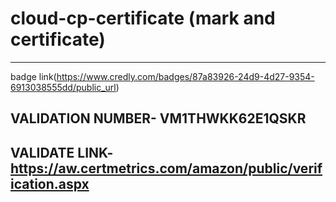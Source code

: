 # cloud-cp-certificate (mark and certificate)
 ------------------
 badge link(https://www.credly.com/badges/87a83926-24d9-4d27-9354-6913038555dd/public_url)
 
 VALIDATION NUMBER- VM1THWKK62E1QSKR
 ------------------
 VALIDATE LINK- https://aw.certmetrics.com/amazon/public/verification.aspx
---------------------
